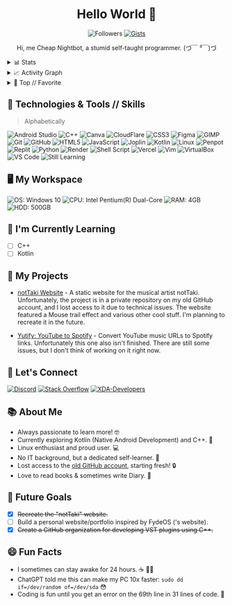 <h1 align='center'> Hello World 👋 </h1>

<p align='center'>
 <img src='https://img.shields.io/github/followers/CheapNightbot.svg?style=social&label=Follow&maxAge=2592000' alt='Followers' />
 <a href="https://gist.github.com/CheapNightbot" target="_blank"> <img src='https://badges.pufler.dev/gists/CheapNightbot' alt='Gists' /> </a>
<!-- <img src='' alt='' /> -->
</p>

<p align='center'> Hi, me Cheap Nightbot, a stumid self-taught programmer. (づ￣ ³￣)づ </p>

<details>
 <summary>📊 Stats</summary>
<br>
 
 |![CheapNightbot's GitHub stats](https://github-readme-stats.vercel.app/api?username=CheapNightbot&show_icons=true&theme=tokyonight)|![Top Langs](https://github-readme-stats.vercel.app/api/top-langs/?username=CheapNightbot&size_weight=0.5&count_weight=0.5&layout=compact&theme=tokyonight)|
 | --------------------------------------------------------------------------------------------------------------------------------- | --------------------------------------------------------------------------------------------------------------------------------------------------------- |
</details>

<details>
 <summary>📈 Activity Graph</summary>
 <br>
 
 |![Activity Graph](https://github-readme-activity-graph.vercel.app/graph?username=CheapNightbot&theme=tokyo-night)|![WakaTime Coding Activity](https://wakatime.com/share/@018e4f0b-3223-41c9-82c3-6277d82feece/fdeb6dc6-c4f1-46aa-809c-e3d95fa1c5f0.svg)|
 | --------------------------------------------------------------------------------------------------------------------------------- | --------------------------------------------------------------------------------------------------------------------------------------------------------- |
 
</details>

<details>
 <summary>📌 Top // Favorite</summary>
 <br/>
 
 [![Skills // Tools](https://skillicons.dev/icons?i=bash,linux,python,replit,vim)](#)
 
</details>

## 🔧 Technologies & Tools // Skills

> Alphabetically

![Android Studio](https://img.shields.io/badge/-Android%20Studio%20🔰-3DDC84?style=flat&logo=android-studio&logoColor=white)
![C++](https://img.shields.io/badge/-C++%20🔰-00599C?style=flat&logo=c%2B%2B&logoColor=white)
![Canva](https://img.shields.io/badge/Canva-%2300C4CC.svg?&style=flat&logo=Canva&logoColor=white)
![CloudFlare](https://img.shields.io/badge/Cloudflare%20🔰-F38020?style=flat&logo=Cloudflare&logoColor=white)
![CSS3](https://img.shields.io/badge/-CSS3-1572B6?style=flat&logo=css3&logoColor=white)
![Figma](https://img.shields.io/badge/-Figma-F24E1E?style=flat&logo=figma&logoColor=white)
![GIMP](https://img.shields.io/badge/gimp-5C5543?style=flat&logo=gimp&logoColor=white)
![Git](https://img.shields.io/badge/-Git-F05032?style=flat&logo=git&logoColor=white)
![GitHub](https://img.shields.io/badge/-GitHub-181717?style=flat&logo=github&logoColor=white)
![HTML5](https://img.shields.io/badge/-HTML5-E34F26?style=flat&logo=html5&logoColor=white)
![JavaScript](https://img.shields.io/badge/-JavaScript-F7DF1E?style=flat&logo=javascript&logoColor=white)
![Joplin](https://img.shields.io/badge/Joplin-1071D3?style=flat&logo=joplin&logoColor=white)
![Kotlin](https://img.shields.io/badge/-Kotlin%20🔰-0095D5?style=flat&logo=kotlin&logoColor=white)
![Linux](https://img.shields.io/badge/-Linux-FCC624?style=flat&logo=linux&logoColor=white)
![Penpot](https://img.shields.io/badge/-Penpot%20🔰-ec4e79?style=flat&logo=penpot&logoColor=white)
![Replit](https://img.shields.io/badge/replit-667881?style=flat&logo=replit&logoColor=white)
![Python](https://img.shields.io/badge/-Python-3776AB?style=flat&logo=python&logoColor=white)
![Render](https://img.shields.io/badge/Render%20🔰-46E3B7?style=flat&logo=render&logoColor=white)
![Shell Script](https://img.shields.io/badge/Shell_Script-121011?style=flat&logo=gnu-bash&logoColor=white)
![Vercel](https://img.shields.io/badge/Vercel%20🔰-000000?style=flat&logo=vercel&logoColor=white)
![Vim](https://img.shields.io/badge/VIM-%2311AB00.svg?&style=flat&logo=vim&logoColor=white)
![VirtualBox](https://img.shields.io/badge/-VirtualBox-183A61?style=flat&logo=virtualbox&logoColor=white)
![VS Code](https://img.shields.io/badge/-VS%20Code-007ACC?style=flat&logo=visual-studio-code&logoColor=white)
![Still Learning](https://img.shields.io/badge/🔰-still%20learning-blue)

## 🖥 My Workspace

![OS: Windows 10](https://img.shields.io/badge/Windows_10_+_WSL-0078D6?style=for-the-badge&logo=windows&logoColor=white)
![CPU: Intel Pentium(R) Dual-Core](https://img.shields.io/badge/Intel%20Pentium(R)%20Dual–Core%20E5700-0071C5?style=for-the-badge&logo=intel&logoColor=white)
![RAM: 4GB](https://img.shields.io/badge/RAM-4GB-%230071C5?&style=for-the-badge&logoColor=white)
![HDD: 500GB](https://img.shields.io/badge/HDD-500GB-%230071C5?&style=for-the-badge&logoColor=white)

## 🌱 I'm Currently Learning

- [ ] C++
- [ ] Kotlin

## 🚀 My Projects

- [notTaki Website](https://nottaki-4ud.pages.dev/) - A static website for the musical artist notTaki. Unfortunately, the project is in a private repository on my old GitHub account, and I lost access to it due to technical issues. The website featured a Mouse trail effect and various other cool stuff. I'm planning to recreate it in the future.

- [Yutify: YouTube to Spotify](https://github.com/CheapNightbot-zz/Yutify) - Convert YouTube music URLs to Spotify links. Unfortunately this one also isn't finished. There are still some issues, but I don't think of working on it right now.

## 💬 Let's Connect

[![Discord](https://img.shields.io/badge/-Discord-7289DA?style=for-the-badge&logo=discord&logoColor=white)](https://discord.com/users/1178070969793904802)
[![Stack Overflow](https://img.shields.io/badge/-Stackoverflow-FE7A16?style=for-the-badge&logo=stack-overflow&logoColor=white)](https://stackoverflow.com/users/23022179/cheap-nightbot)
[![XDA-Developers](https://img.shields.io/badge/xda%20developers-2DAAE9?style=for-the-badge&logo=xda-developers&logoColor=white)](https://xdaforums.com/m/cheap-nightbot.12758942/)
<!-- [![LinkedIn](https://img.shields.io/badge/-LinkedIn-0077B5?style=flat&logo=linkedin&logoColor=white)](https://www.linkedin.com/in/) Me habe to verify da acc. -->

## 📚 About Me

- Always passionate to learn more! 🤓
- Currently exploring Kotlin (Native Android Development) and C++. 🚀
- Linux enthusiast and proud user. 💻
- No IT background, but a dedicated self-learner. 🚀
- Lost access to the [old GitHub account](https://github.com/CheapNightbot-zz/), starting fresh! 🔒
- Love to read books & sometimes write Diary. 📖

## 🚀 Future Goals

- [x] ~~Recreate the "notTaki" website.~~
- [ ] Build a personal website/portfolio inspired by FydeOS ('s website).
- [x] ~~Create a GitHub organization for developing VST plugins using C++.~~
 
## 😄 Fun Facts

- I sometimes can stay awake for 24 hours. ☕ 👨‍💻
- ChatGPT told me this can make my PC 10x faster: `sudo dd if=/dev/random of=/dev/sda` 😳
- Coding is fun until you get an error on the 69th line in 31 lines of code. 🙂
